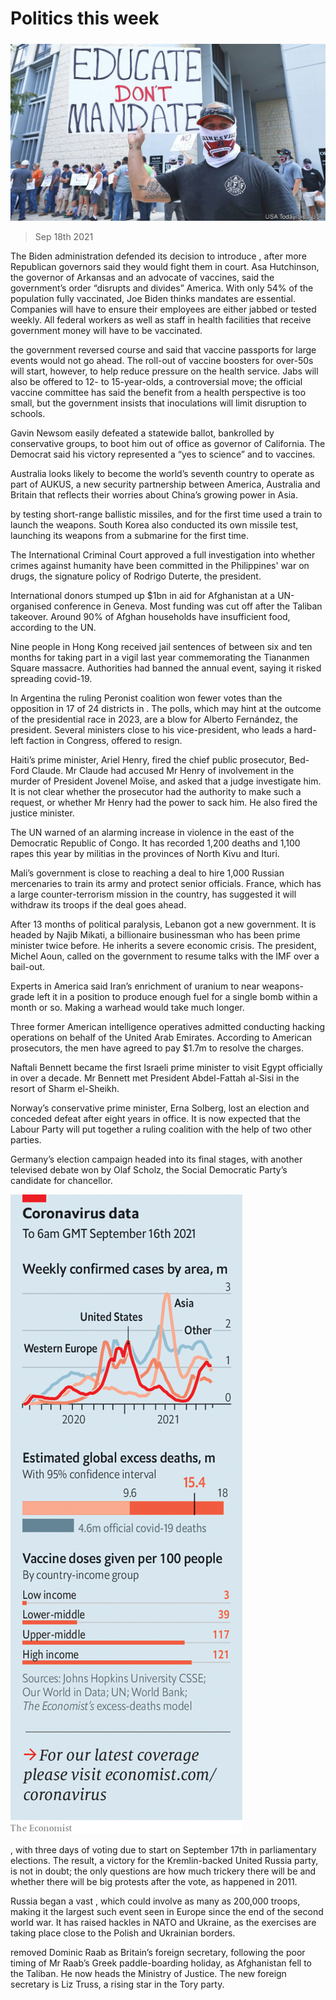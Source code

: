 ###### 

# Politics this week 

#####  

![image](images/20210918_WWP002_0.jpg) 

> Sep 18th 2021 

The Biden administration defended its decision to introduce , after more Republican governors said they would fight them in court. Asa Hutchinson, the governor of Arkansas and an advocate of vaccines, said the government’s order “disrupts and divides” America. With only 54% of the population fully vaccinated, Joe Biden thinks mandates are essential. Companies will have to ensure their employees are either jabbed or tested weekly. All federal workers as well as staff in health facilities that receive government money will have to be vaccinated.

 the government reversed course and said that vaccine passports for large events would not go ahead. The roll-out of vaccine boosters for over-50s will start, however, to help reduce pressure on the health service. Jabs will also be offered to 12- to 15-year-olds, a controversial move; the official vaccine committee has said the benefit from a health perspective is too small, but the government insists that inoculations will limit disruption to schools.


Gavin Newsom easily defeated a statewide ballot, bankrolled by conservative groups, to boot him out of office as governor of California. The Democrat said his victory represented a “yes to science” and to vaccines.

Australia looks likely to become the world’s seventh country to operate  as part of AUKUS, a new security partnership between America, Australia and Britain that reflects their worries about China’s growing power in Asia.

 by testing short-range ballistic missiles, and for the first time used a train to launch the weapons. South Korea also conducted its own missile test, launching its weapons from a submarine for the first time.

The International Criminal Court approved a full investigation into whether crimes against humanity have been committed in the Philippines' war on drugs, the signature policy of Rodrigo Duterte, the president.

International donors stumped up $1bn in aid for Afghanistan at a UN-organised conference in Geneva. Most funding was cut off after the Taliban takeover. Around 90% of Afghan households have insufficient food, according to the UN.

Nine people in Hong Kong received jail sentences of between six and ten months for taking part in a vigil last year commemorating the Tiananmen Square massacre. Authorities had banned the annual event, saying it risked spreading covid-19.

In Argentina the ruling Peronist coalition won fewer votes than the opposition in 17 of 24 districts in . The polls, which may hint at the outcome of the presidential race in 2023, are a blow for Alberto Fernández, the president. Several ministers close to his vice-president, who leads a hard-left faction in Congress, offered to resign.

Haiti’s prime minister, Ariel Henry, fired the chief public prosecutor, Bed-Ford Claude. Mr Claude had accused Mr Henry of involvement in the murder of President Jovenel Moïse, and asked that a judge investigate him. It is not clear whether the prosecutor had the authority to make such a request, or whether Mr Henry had the power to sack him. He also fired the justice minister.

The UN warned of an alarming increase in violence in the east of the Democratic Republic of Congo. It has recorded 1,200 deaths and 1,100 rapes this year by militias in the provinces of North Kivu and Ituri.

Mali’s government is close to reaching a deal to hire 1,000 Russian mercenaries to train its army and protect senior officials. France, which has a large counter-terrorism mission in the country, has suggested it will withdraw its troops if the deal goes ahead.

After 13 months of political paralysis, Lebanon got a new government. It is headed by Najib Mikati, a billionaire businessman who has been prime minister twice before. He inherits a severe economic crisis. The president, Michel Aoun, called on the government to resume talks with the IMF over a bail-out.

Experts in America said Iran’s enrichment of uranium to near weapons-grade left it in a position to produce enough fuel for a single bomb within a month or so. Making a warhead would take much longer.

Three former American intelligence operatives admitted conducting hacking operations on behalf of the United Arab Emirates. According to American prosecutors, the men have agreed to pay $1.7m to resolve the charges.

Naftali Bennett became the first Israeli prime minister to visit Egypt officially in over a decade. Mr Bennett met President Abdel-Fattah al-Sisi in the resort of Sharm el-Sheikh.

Norway’s conservative prime minister, Erna Solberg, lost an election and conceded defeat after eight years in office. It is now expected that the Labour Party will put together a ruling coalition with the help of two other parties.

Germany’s election campaign headed into its final stages, with another televised debate won by Olaf Scholz, the Social Democratic Party’s candidate for chancellor.

![image](images/20210918_WWC077.png) 


, with three days of voting due to start on September 17th in parliamentary elections. The result, a victory for the Kremlin-backed United Russia party, is not in doubt; the only questions are how much trickery there will be and whether there will be big protests after the vote, as happened in 2011.

Russia began a vast , which could involve as many as 200,000 troops, making it the largest such event seen in Europe since the end of the second world war. It has raised hackles in NATO and Ukraine, as the exercises are taking place close to the Polish and Ukrainian borders.

 removed  Dominic Raab as Britain’s foreign secretary, following the poor timing of Mr Raab’s Greek paddle-boarding holiday, as Afghanistan fell to the Taliban. He now heads the Ministry of Justice. The new foreign secretary is Liz Truss, a rising star in the Tory party.

